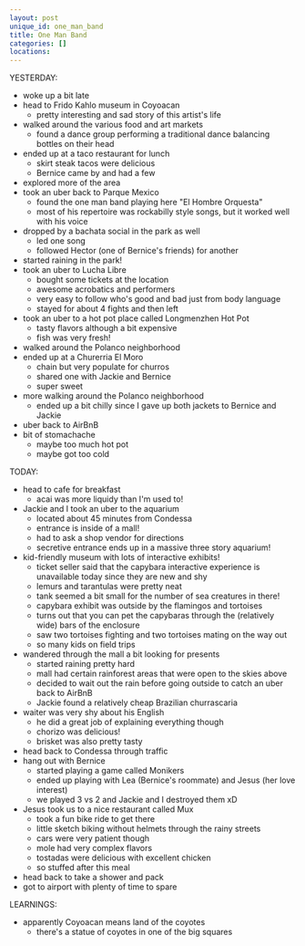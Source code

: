 ```yaml
---
layout: post
unique_id: one_man_band
title: One Man Band
categories: []
locations: 
---
```


YESTERDAY:
* woke up a bit late
* head to Frido Kahlo museum in Coyoacan
  * pretty interesting and sad story of this artist's life
* walked around the various food and art markets
  * found a dance group performing a traditional dance balancing bottles on their head
* ended up at a taco restaurant for lunch
  * skirt steak tacos were delicious
  * Bernice came by and had a few
* explored more of the area
* took an uber back to Parque Mexico
  * found the one man band playing here "El Hombre Orquesta"
  * most of his repertoire was rockabilly style songs, but it worked well with his voice
* dropped by a bachata social in the park as well
  * led one song
  * followed Hector (one of Bernice's friends) for another
* started raining in the park!
* took an uber to Lucha Libre
  * bought some tickets at the location
  * awesome acrobatics and performers
  * very easy to follow who's good and bad just from body language
  * stayed for about 4 fights and then left
* took an uber to a hot pot place called Longmenzhen Hot Pot
  * tasty flavors although a bit expensive
  * fish was very fresh!
* walked around the Polanco neighborhood
* ended up at a Churerria El Moro
  * chain but very populate for churros
  * shared one with Jackie and Bernice
  * super sweet
* more walking around the Polanco neighborhood
  * ended up a bit chilly since I gave up both jackets to Bernice and Jackie
* uber back to AirBnB
* bit of stomachache
  * maybe too much hot pot
  * maybe got too cold

TODAY:
* head to cafe for breakfast
  * acai was more liquidy than I'm used to!
* Jackie and I took an uber to the aquarium
  * located about 45 minutes from Condessa
  * entrance is inside of a mall!
  * had to ask a shop vendor for directions
  * secretive entrance ends up in a massive three story aquarium!
* kid-friendly museum with lots of interactive exhibits!
  * ticket seller said that the capybara interactive experience is unavailable today since they are new and shy
  * lemurs and tarantulas were pretty neat
  * tank seemed a bit small for the number of sea creatures in there!
  * capybara exhibit was outside by the flamingos and tortoises
  * turns out that you can pet the capybaras through the (relatively wide) bars of the enclosure
  * saw two tortoises fighting and two tortoises mating on the way out
  * so many kids on field trips
* wandered through the mall a bit looking for presents
  * started raining pretty hard
  * mall had certain rainforest areas that were open to the skies above
  * decided to wait out the rain before going outside to catch an uber back to AirBnB
  * Jackie found a relatively cheap Brazilian churrascaria
* waiter was very shy about his English
  * he did a great job of explaining everything though
  * chorizo was delicious!
  * brisket was also pretty tasty
* head back to Condessa through traffic
* hang out with Bernice
  * started playing a game called Monikers
  * ended up playing with Lea (Bernice's roommate) and Jesus (her love interest)
  * we played 3 vs 2 and Jackie and I destroyed them xD
* Jesus took us to a nice restaurant called Mux
  * took a fun bike ride to get there
  * little sketch biking without helmets through the rainy streets
  * cars were very patient though
  * mole had very complex flavors
  * tostadas were delicious with excellent chicken
  * so stuffed after this meal
* head back to take a shower and pack
* got to airport with plenty of time to spare

LEARNINGS:
* apparently Coyoacan means land of the coyotes
  * there's a statue of coyotes in one of the big squares
